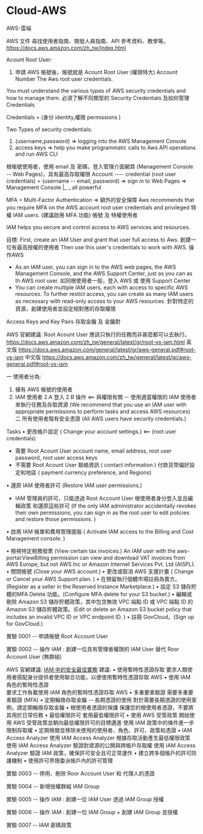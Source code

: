 # Cloud-AWS
AWS-雲端

AWS 文件
尋找使用者指南、開發人員指南、API 參考資料、教學等。
https://docs.aws.amazon.com/zh_tw/index.html 

Acount Root User:
1. 申請 AWS 帳號後，帳號就是 Acount Root User (權限特大)
   Account Number
   The Aws root user credentials.
  
  You must understand the various types of AWS security credentials and how to manage them.
  必須了解不同類型的 Security Credentials 及如何管理 Credentials
  
  Credentials = (身分 identity,權限 permissions )
  
  Two Types of security credentials:
  1. (username,password) => logging into the AWS Management Console
  2. access keys => help you make programmatic calls to Aws API operations and run AWS CLI
  
 
 根帳號使用者，使用 email 及 密碼，登入管理介面網頁 (Management Console -- Web Pages)，具有最高存取權限
  Account ----  credential (root user credentials) = (username -- email, password) => sign in to Web Pages => Management Console
          |_ _  all powerful 
          
  MFA = Multi-Factor Authentication => 額外的安全保障
  Aws recommends that you require MFA on the AWS account root user credentials and privileged 特權 IAM users. 
  (建議啟用 MFA 功能) 帳號 及 特權使用者
  
  IAM helps you secure and control access to AWS services and resources.
  
  目標: 
  First, create an IAM User and grant that user full access to Aws. 創建一位有最高授權的使用者
  Then use this user's credentials to work with AWS. 操作AWS
  - As an IAM user, you can sign in to the AWS web pages, the AWS Management Console, and the AWS Support Center, just as you can as th AWS root user.
    如同根使用者一般，登入 AWS 或 使用 Support Center
  - You can create multiple IAM users, each with access to specific AWS resources. To further restict access, you can create as many IAM users as necessary with read-only access to your AWS resources.
    針對特定的資源，創建使用者並設定相對應的存取權限
    
Access Keys and Key Pairs
存取金鑰 及 金鑰對
  


AWS 官網建議: Root Acount User 應該只執行的任務而非甚麼都可以去執行。
https://docs.aws.amazon.com/zh_tw/general/latest/gr/root-vs-iam.html
英文版
https://docs.aws.amazon.com/general/latest/gr/aws-general.pdf#root-vs-iam
中文版
https://docs.aws.amazon.com/zh_tw/general/latest/gr/aws-general.pdf#root-vs-iam

一 使用者分為:
1.  擁有 AWS 帳號的使用者  
2.  IAM 使用者
    2.A   登入
    2.B   操作 <== 與權限有關 -- 使用適當權限的 IAM 使用者來執行任務及存取資源 
    (We recommend that you use an IAM user with appropriate permissions to
     perform tasks and access AWS resources)
二 所有使用者階有安全憑證 (All AWS users have security credentials.)

Tasks
• 更改帳戶設定 ( Change your account settings.) <== (root user credentials)
  -  需要   Root Acount User
            account name, 
            email address, 
            root user password,
            root user access keys
  -  不需要 Root Acount User
            聯絡資訊 ( contact information )
            付款貨幣偏好設定和地區 ( payment currency
            preference, and Regions)
            
• 還原 IAM 使用者許可 (Restore IAM user permissions.)
  - IAM 管理員的許可，只能透過 Root Account User 根使用者身分登入並且編輯政策
    和還原這些許可 (If the only IAM administrator accidentally revokes their own
    permissions, you can sign in as the root user to edit policies and restore
    those permissions. )
    
• 啟用 IAM 帳單和費用管理面版 ( Activate IAM access to the Billing and Cost
  Management console. )
  
• 檢視特定稅務發票 (View certain tax invoices.)
  An IAM user with the aws-portal:ViewBilling permission can view and
  download VAT invoices from AWS Europe, but not AWS Inc or Amazon Internet
  Services Pvt. Ltd (AISPL).
• 關閉帳號 (Close your AWS account.)
• 更改或取消 AWS 支援計畫 ( Change or Cancel your AWS Support plan. )
• 在預留執行個體市場註冊為賣方。(Register as a seller in the Reserved Instance
  Marketplace.)
• 設定 S3 儲存貯體的MFA Delete 功能。(Configure MFA delete for your S3 bucket.)
• 編輯或刪除 Amazon S3 儲存貯體政策，其中包含無效 VPC 端點 ID 或 VPC 端點 ID 的
  Amazon S3 儲存貯體政策。(Edit or delete an Amazon S3 bucket policy that
  includes an invalid VPC ID or VPC endpoint ID. )
• 註冊 GovCloud。(Sign up for GovCloud.) <br>

實驗 0001 -- 申請帳號 Root Account User 

實驗 0002 -- 操作 IAM : 創建一位具有管理者權限的 IAM User 替代 Roor Account User (無群組)

AWS 官網建議: [IAM 中的安全最佳實務](https://docs.aws.amazon.com/zh_tw/IAM/latest/UserGuide/best-practices.html)
建議:
• 使用暫時性憑證存取
  要求人類使用者搭配身分提供者使用聯合功能，以便使用暫時性憑證存取 AWS
• 使用 IAM 角色的暫時性憑證  
  要求工作負載使用 IAM 角色的暫時性憑證存取 AWS
• 多重要素驗證
  需要多重要素驗證 (MFA)
• 定期輪換存取金鑰 -- 長期憑證的使用
  對於需要長期憑證的使用案例，請定期輪換存取金鑰
• 根使用者憑證的保護 
  保護您的根使用者憑證，不要將其用於日常任務
• 最低權限許可
  套用最低權限許可
• 使用 AWS 受管政策
  開始使用 AWS 受管政策並朝向最低權限許可的目標邁進
  使用 IAM 政策中的條件進一步限制存取權
• 定期檢閱並移除未使用的使用者、角色、許可、政策和憑證
• IAM Access Analyzer
  使用 IAM Access Analyzer 根據存取活動產生最低權限政策
  使用 IAM Access Analyzer 驗證對資源的公開與跨帳戶存取權
  使用 IAM Access Analyzer 驗證 IAM 政策，確保許可安全且可正常運作
• 建立跨多個帳戶的許可防護機制
• 使用許可界限委派帳戶內的許可管理

實驗 0003 -- 停用、刪除 Roor Account User 和 代理人的憑證

實驗 0004 -- 新增授權群組 IAM Group

實驗 0005 -- 操作 IAM : 創建一位 IAM User 透過 IAM Group 授權

實驗 0006 -- 操作 IAM : 創建一位 IAM Group + 創建 IAM Group 並授權

實驗 0007 --  IAM 密碼政策




